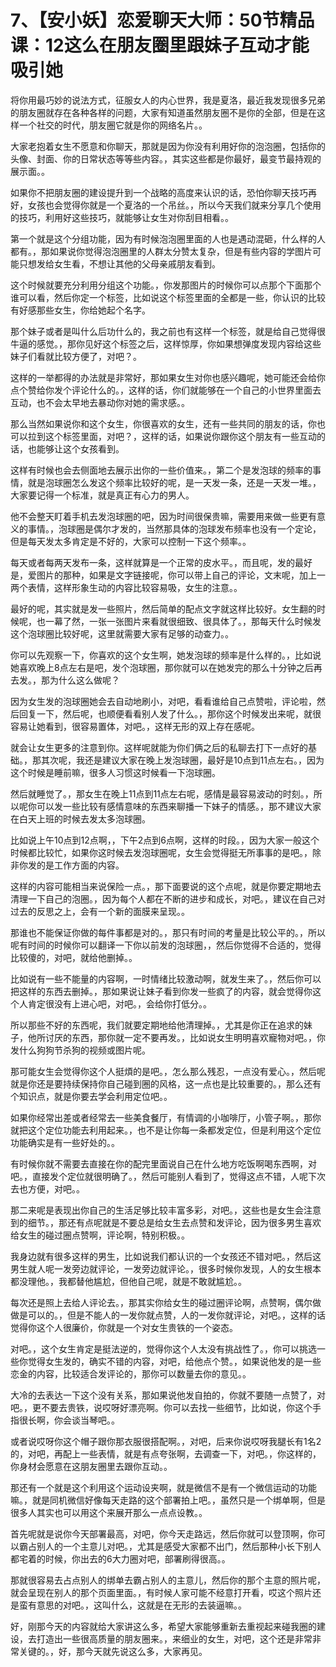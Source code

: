 # 7、【安小妖】恋爱聊天大师：50节精品课：12这么在朋友圈里跟妹子互动才能吸引她

将你用最巧妙的说法方式，征服女人的内心世界，我是夏洛，最近我发现很多兄弟的朋友圈就存在各种各样的问题，大家有知道虽然朋友圈不是你的全部，但是在这样一个社交的时代，朋友圈它就是你的网络名片。。

大家老抱着女生不愿意和你聊天，那就是因为你没有利用好你的泡泡圈，包括你的头像、封面、你的日常状态等等些内容。，其实这些都是你最好，最变节最持观的展示面。。

如果你不把朋友圈的建设提升到一个战略的高度来认识的话，恐怕你聊天技巧再好，女孩也会觉得你就是一个夏洛的一个吊丝。，所以今天我们就来分享几个使用的技巧，利用好这些技巧，就能够让女生对你刮目相看。。

第一个就是这个分组功能，因为有时候泡泡圈里面的人也是遇动混砸，什么样的人都有。，那如果说你觉得泡泡圈里的人群太分赞太复杂，但是有些内容的学图片可能只想发给女生看，不想让其他的父母亲戚朋友看到。

这个时候就要充分利用分组这个功能。，你发那图片的时候你可以点那个下面那个谁可以看，然后你定一个标签，比如说这个标签里面的全都是一些，你认识的比较有好感那些女生，你给她起个名字。

那个妹子或者是叫什么后功什么的，我之前也有这样一个标签，就是给自己觉得很牛逼的感觉。，那你见好这个标签之后，这样惊厚，你如果想弹度发现内容给这些妹子们看就比较方便了，对吧？。

这样的一举都得的办法就是非常好，那如果女生对你也感兴趣呢，她可能还会给你点个赞给你发个评论什么的。，这样的话，你们就能够在一个自己的小世界里面去互动，也不会太早地去暴动你对她的需求感。。

那么当然如果说你和这个女生，你很喜欢的女生，还有一些共同的朋友的话，你也可以拉到这个标签里面，对吧？，这样的话，如果说你跟你这个朋友有一些互动的话，也能够让这个女孩看到。

这样有时候也会去侧面地去展示出你的一些价值来。，第二个是发泡球的频率的事情，就是泡球圈怎么发这个频率比较好的呢，是一天发一条，还是一天发一堆。，大家要记得一个标准，就是真正有心力的男人。

他不会整天盯着手机去发泡球圈的吧，因为时间很保贵嘛，需要用来做一些更有意义的事情。，泡球圈是偶尔才发的，当然那具体的泡球发布频率也没有一个定论，但是每天发太多肯定是不好的，大家可以控制一下这个频率。。

每天或者每两天发布一条，这样就算是一个正常的皮水平。，而且呢，发的最好是，爱图片的那种，如果是文字链接呢，你可以带上自己的评论，文末呢，加上一两个表情，这样形象生动的内容比较容易吸，女生的注意。。

最好的呢，其实就是发一些照片，然后简单的配点文字就这样比较好。女生翻的时候呢，也一幕了然，一张一张图片来看就很细致、很具体了。，那每天什么时候发这个泡球圈比较好呢，这里就需要大家有足够的动查力。。

你可以先观察一下，你喜欢的这个女生啊，她发泡球的频率是什么样的。，比如说她喜欢晚上8点左右是吧，发个泡球圈，那你就可以在她发完的那么十分钟之后再去发。，那为什么这么做呢？

因为女生发的泡球圈她会去自动地刷小，对吧，看看谁给自己点赞啦，评论啦，然后回复一下，然后呢，也顺便看看别人发了什么。，那你这个时候发出来呢，就很容易让她看到，很容易置体，对吧。，这样无形的双上存在感呢。

就会让女生更多的注意到你。这样呢就能为你们俩之后的私聊去打下一点好的基础。，那其次呢，我还是建议大家在晚上发泡球圈，最好是10点到11点左右。，因为这个时候是睡前嘛，很多人习惯这时候看一下泡球圈。

然后就睡觉了。，那女生在晚上11点到11点左右呢，感情是最容易波动的时刻。，所以呢你可以发一些比较有感情意味的东西来聊播一下妹子的情感。，那不建议大家在白天上班的时候去发太多泡球圈。

比如说上午10点到12点啊，，下午2点到6点啊，这样的时段。，因为大家一般这个时候都比较忙，如果你这时候去发泡球圈呢，女生会觉得挺无所事事的是吧。，除非你发的是工作方面的内容。

这样的内容可能相当来说保险一点。，那下面要说的这个点呢，就是你要定期地去清理一下自己的泡圈。，因为每个人都在不断的进步和成长，对吧。，建议在自己对过去的反思之上，会有一个新的面膜来呈现。。

那谁也不能保证你做的每件事都是对的。，那只有时间的考量是比较公平的。，所以呢有时间的时候你可以翻译一下你以前发的泡球圈，，然后你觉得不合适的，觉得比较傻的，对吧，就给他删掉。。

比如说有一些不能量的内容啊，一时情绪比较激动啊，就发生来了。，然后你可以把这样的东西去删掉。，那如果说让妹子看到你发一些疯了的内容，就会觉得你这个人肯定很没有上进心吧，对吧。，会给你打低分。。

所以那些不好的东西呢，我们就要定期地给他清理掉。，尤其是你正在追求的妹子，他所讨厌的东西，那你就一定不要再发。，比如说女生明明喜欢寵物对吧。，你发什么狗狗节杀狗的视频或图片呢。

那可能女生会觉得你这个人挺煩的是吧。，怎么那么残忍，一点没有爱心。，然后呢就是你还是要持续保持你自己碰到圈的风格，这一点也是比较重要的。，那么还有个知识点，就是你要去学会利用定位吧。。

如果你经常出差或者经常去一些美食餐厅，有情调的小咖啡厅，小管子啊。，那你就把这个定位功能去利用起来。，也不是让你每一条都发定位，但是利用这个定位功能确实是有一些好处的。。

有时候你就不需要去直接在你的配完里面说自己在什么地方吃饭啊喝东西啊，对吧。，直接发个定位就很明确了。，然后可能别人看到了，觉得这点不错，人呢下次去也方便，对吧。。

那二来呢是表现出你自己的生活足够比较丰富多彩，对吧。，这些也是女生会注意到的细节。，那还有点呢就是不要总是给女生去点赞和发评论，因为很多男生喜欢给女生的碰过圈点赞啊，评论啊，特别积极。。

我身边就有很多这样的男生，比如说我们都认识的一个女孩还不错对吧。，然后这男生就人呢一发旁边就评论，一发旁边就评论。，很多时候你发现，人的女生根本都没理他。，我都替他尴尬，但他自己呢，就是不敢就尴尬。。

每次还是照上去给人评论去。，那其实你给女生的碰过圈评论啊，点赞啊，偶尔做做是可以的。，但是不能人的一发你就点赞，人的一发你就评论，对吧。，这样的话觉得你这个人很廉价，你就是一个对女生贵铁的一个姿态。

对吧。，这个女生肯定是挺法逆的，觉得你这个人太没有挑战性了。，你可以挑选一些你觉得女生发的，确实不错的内容，对吧，给他点个赞。，如果说他发的是一些恋金的内容，比较适合发评论的，那你可以数量去你的意见。。

大冷的去表达一下这个没有关系，那如果说他发自拍的，你就不要随一点赞了，对吧。，更不要去贵铁，说哎呀好漂亮啊。你可以去找一些细节，比如说，你这个手指很长啊，你会谈当琴吧。。

或者说哎呀你这个帽子跟你那衣服很搭配啊。，对吧，后来你说哎呀我腿长有1名2的，对吧，再配上一些表情，就是有点夸张啊，去调查一下，对吧。，你这样的，你身材会愿意在这朋友圈里去跟你互动。。

那还有一个就是这个利用这个运动设夹啊，就是微信不是有一个微信运动的功能嘛。，就是同机微信好像每天走路的这个部署拍上吧。，虽然只是一个绑单啊，但是很多人其实也可以用这个来展开那么一点点设教。。

首先呢就是说你今天部署最高，对吧，你今天走路远，然后你就可以登顶啊，你可以霸占别人的一个主意儿对吧。，尤其是感受大家都不出门，然后那种小长下别人都宅着的时候，你出去的6大力圈对吧，部署刷得很高。。

那就很容易去占点别人的绑单去霸占别人的主意儿，然后你的那个主意的照片呢，就会呈现在别人的那个页面里面。，有时候人家可能不经意打开看，哎这个照片还是蛮有意思的对吧。，这叫什么，这就是在无形的去装逼嘛。。

好，刚那今天的内容就给大家讲这么多，希望大家能够重新去重视起来碰我圈的建设，去打造出一些很高质量的朋友圈来。，来细业的女生，对吧，这个还是非常非常关键的。，好，那今天就先说这么多，大家再见。

